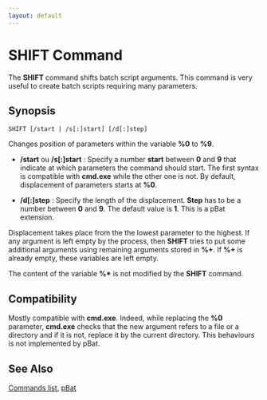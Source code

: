 ```yaml
---
layout: default
---
```

# SHIFT Command

The **SHIFT** command shifts batch script arguments. This command is very 
useful to create batch scripts requiring many parameters.

## Synopsis

    SHIFT [/start | /s[:]start] [/d[:]step]

Changes position of parameters within the variable **%0** to **%9**.

* **/start** ou **/s\[:\]start** : Specify a number **start** between **0** 
  and **9** that indicate at which parameters the command should start. The 
  first syntax is compatible with **cmd.exe** while the other one is not. By 
  default, displacement of parameters starts at **%0**.

* **/d\[:\]step** : Specify the length of the displacement. **Step** has to be 
  a number between **0** and **9**. The default value is **1**. This is a pBat 
  extension.

Displacement takes place from the the lowest parameter to the highest. If any 
argument is left empty by the process, then **SHIFT** tries to put some 
additional arguments using remaining arguments stored in **%+**. If **%+** is 
already empty, these variables are left empty.

The content of the variable **%\*** is not modified by the **SHIFT** command.

## Compatibility

Mostly compatible with **cmd.exe**. Indeed, while replacing the **%0** 
parameter, **cmd.exe** checks that the new argument refers to a file or a 
directory and if it is not, replace it by the current directory. This 
behaviours is not implemented by pBat.

## See Also

[Commands list](commands), [pBat](pbat) 

